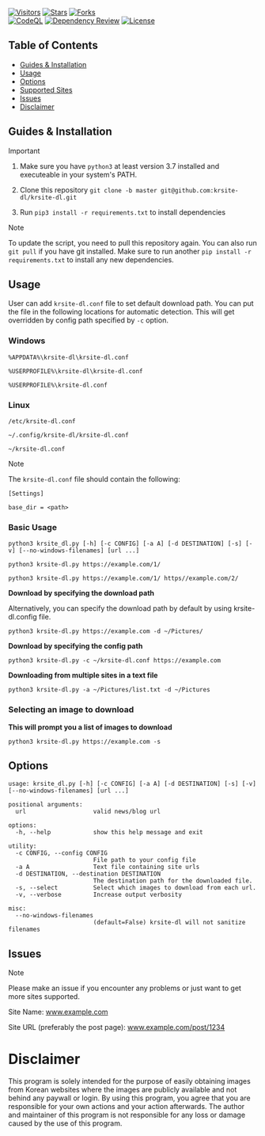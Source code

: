 [![Visitors](https://visitor-badge.laobi.icu/badge?page_id=krsite-dl.krsite-dl)](https://github.com/krsite-dl/krsite-dl)
[![Stars](https://img.shields.io/github/stars/krsite-dl/krsite-dl)]()
[![Forks](https://img.shields.io/github/forks/krsite-dl/krsite-dl)]()
<br>
[![CodeQL](https://github.com/krsite-dl/krsite-dl/actions/workflows/github-code-scanning/codeql/badge.svg?branch=master)](https://github.com/krsite-dl/krsite-dl) [![Dependency Review](https://github.com/krsite-dl/krsite-dl/actions/workflows/dependency-review.yml/badge.svg)](https://github.com/krsite-dl/krsite-dl)
[![License](https://img.shields.io/github/license/krsite-dl/krsite-dl)](https://github.com/krsite-dl/krsite-dl)

## Table of Contents

- [Guides & Installation](#Guides--Installation)
- [Usage](#usage)
- [Options](#options)
- [Supported Sites](./supported.md)
- [Issues](#issues)
- [Disclaimer](#disclaimer)

## Guides & Installation

> [!IMPORTANT]
>
> 1. Make sure you have `python3` at least version 3.7 installed and executeable in your system's PATH.
>
> 2. Clone this repository `git clone -b master git@github.com:krsite-dl/krsite-dl.git`
>
> 3. Run `pip3 install -r requirements.txt` to install dependencies

> [!NOTE]
> To update the script, you need to pull this repository again. You can also run `git pull` if you have git installed.
> Make sure to run another `pip install -r requirements.txt` to install any new dependencies.

## Usage

User can add `krsite-dl.conf` file to set default download path. You can put the file in the following locations for automatic detection. This will get overridden by config path specified by `-c` option.

### Windows

`%APPDATA%\krsite-dl\krsite-dl.conf`

`%USERPROFILE%\krsite-dl\krsite-dl.conf`

`%USERPROFILE%\krsite-dl.conf`

### Linux

`/etc/krsite-dl.conf`

`~/.config/krsite-dl/krsite-dl.conf`

`~/krsite-dl.conf`

> [!NOTE]
>
> The `krsite-dl.conf` file should contain the following:
>
> ```
> [Settings]
>
> base_dir = <path>
> ```

### Basic Usage

`python3 krsite_dl.py [-h] [-c CONFIG] [-a A] [-d DESTINATION] [-s] [-v] [--no-windows-filenames] [url ...]`

`python3 krsite-dl.py https://example.com/1/`

`python3 krsite-dl.py https://example.com/1/ https//example.com/2/`

**Download by specifying the download path**

Alternatively, you can specify the download path by default by using krsite-dl.config file.

`python3 krsite-dl.py https://example.com -d ~/Pictures/`

**Download by specifying the config path**

`python3 krsite-dl.py -c ~/krsite-dl.conf https://example.com`

**Downloading from multiple sites in a text file**

`python3 krsite-dl.py -a ~/Pictures/list.txt -d ~/Pictures`

### Selecting an image to download

**This will prompt you a list of images to download**

`python3 krsite-dl.py https://example.com -s`

## Options

```
usage: krsite_dl.py [-h] [-c CONFIG] [-a A] [-d DESTINATION] [-s] [-v] [--no-windows-filenames] [url ...]

positional arguments:
  url                   valid news/blog url

options:
  -h, --help            show this help message and exit

utility:
  -c CONFIG, --config CONFIG
                        File path to your config file
  -a A                  Text file containing site urls
  -d DESTINATION, --destination DESTINATION
                        The destination path for the downloaded file.
  -s, --select          Select which images to download from each url.
  -v, --verbose         Increase output verbosity

misc:
  --no-windows-filenames
                        (default=False) krsite-dl will not sanitize filenames
```

## Issues

> [!NOTE]
> Please make an issue if you encounter any problems or just want to get more sites supported.
>
> Site Name: www.example.com
>
> Site URL (preferably the post page): www.example.com/post/1234

# Disclaimer

This program is solely intended for the purpose of easily obtaining images from Korean websites where the images are publicly available and not behind any paywall or login. By using this program, you agree that you are responsible for your own actions and your action afterwards. The author and maintainer of this program is not responsible for any loss or damage caused by the use of this program.
